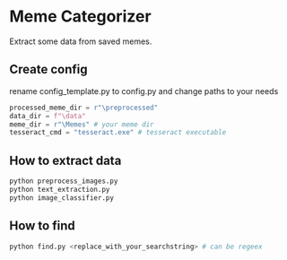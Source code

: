 # Meme Categorizer
Extract some data from saved memes.  

## Create config
rename config_template.py to config.py and change paths to your needs   
``` python
processed_meme_dir = r"\preprocessed"
data_dir = f"\data"
meme_dir = r"\Memes" # your meme dir
tesseract_cmd = "tesseract.exe" # tesseract executable
```

## How to extract data

``` bash
python preprocess_images.py
python text_extraction.py
python image_classifier.py
```

## How to find
``` bash
python find.py <replace_with_your_searchstring> # can be regeex  
```

